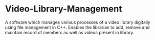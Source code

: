 # Video-Library-Management
A software which manages various processes of a video library digitally using file management in C++. Enables the librarian to add, remove and maintain record of members as well as videos present in library.
